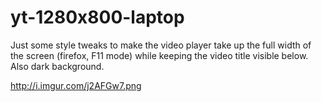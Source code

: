 # yt-1280x800-laptop

Just some style tweaks to make the video player take up the full width of the screen (firefox, F11 mode) while keeping the video title visible below.  Also dark background.

http://i.imgur.com/j2AFGw7.png
